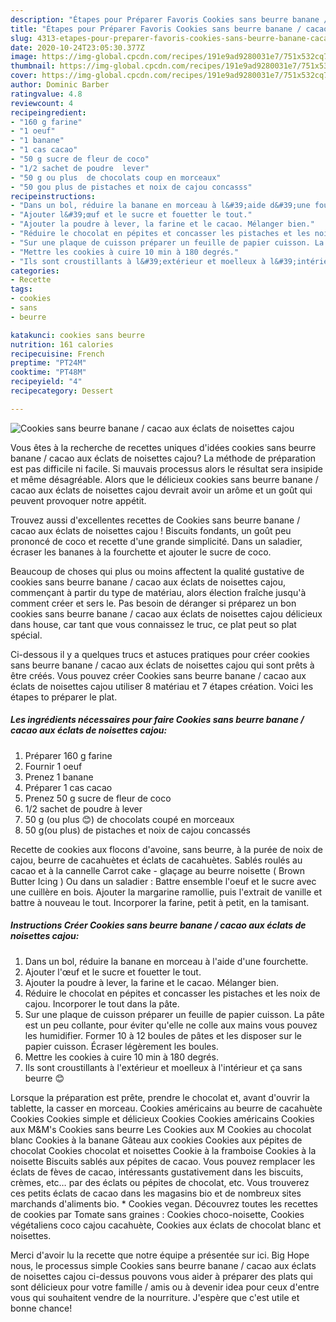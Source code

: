 ```yaml
---
description: "Étapes pour Préparer Favoris Cookies sans beurre banane / cacao aux éclats de noisettes cajou"
title: "Étapes pour Préparer Favoris Cookies sans beurre banane / cacao aux éclats de noisettes cajou"
slug: 4313-etapes-pour-preparer-favoris-cookies-sans-beurre-banane-cacao-aux-eclats-de-noisettes-cajou
date: 2020-10-24T23:05:30.377Z
image: https://img-global.cpcdn.com/recipes/191e9ad9280031e7/751x532cq70/cookies-sans-beurre-banane-cacao-aux-eclats-de-noisettes-cajou-photo-principale-de-la-recette.jpg
thumbnail: https://img-global.cpcdn.com/recipes/191e9ad9280031e7/751x532cq70/cookies-sans-beurre-banane-cacao-aux-eclats-de-noisettes-cajou-photo-principale-de-la-recette.jpg
cover: https://img-global.cpcdn.com/recipes/191e9ad9280031e7/751x532cq70/cookies-sans-beurre-banane-cacao-aux-eclats-de-noisettes-cajou-photo-principale-de-la-recette.jpg
author: Dominic Barber
ratingvalue: 4.8
reviewcount: 4
recipeingredient:
- "160 g farine"
- "1 oeuf"
- "1 banane"
- "1 cas cacao"
- "50 g sucre de fleur de coco"
- "1/2 sachet de poudre  lever"
- "50 g ou plus  de chocolats coup en morceaux"
- "50 gou plus de pistaches et noix de cajou concasss"
recipeinstructions:
- "Dans un bol, réduire la banane en morceau à l&#39;aide d&#39;une fourchette."
- "Ajouter l&#39;œuf et le sucre et fouetter le tout."
- "Ajouter la poudre à lever, la farine et le cacao. Mélanger bien."
- "Réduire le chocolat en pépites et concasser les pistaches et les noix de cajou. Incorporer le tout dans la pâte."
- "Sur une plaque de cuisson préparer un feuille de papier cuisson. La pâte est un peu collante, pour éviter qu&#39;elle ne colle aux mains vous pouvez les humidifier. Former 10 à 12 boules de pâtes et les disposer sur le papier cuisson. Écraser légèrement les boules."
- "Mettre les cookies à cuire 10 min à 180 degrés."
- "Ils sont croustillants à l&#39;extérieur et moelleux à l&#39;intérieur et ça sans beurre 😊"
categories:
- Recette
tags:
- cookies
- sans
- beurre

katakunci: cookies sans beurre 
nutrition: 161 calories
recipecuisine: French
preptime: "PT24M"
cooktime: "PT48M"
recipeyield: "4"
recipecategory: Dessert

---
```



![Cookies sans beurre banane / cacao aux éclats de noisettes cajou](https://img-global.cpcdn.com/recipes/191e9ad9280031e7/751x532cq70/cookies-sans-beurre-banane-cacao-aux-eclats-de-noisettes-cajou-photo-principale-de-la-recette.jpg)

Vous êtes à la recherche de recettes uniques d'idées cookies sans beurre banane / cacao aux éclats de noisettes cajou? La méthode de préparation est pas difficile ni facile. Si mauvais processus alors le résultat sera insipide et même désagréable. Alors que le délicieux cookies sans beurre banane / cacao aux éclats de noisettes cajou devrait avoir un arôme et un goût qui peuvent provoquer notre appétit.

Trouvez aussi d&#39;excellentes recettes de Cookies sans beurre banane / cacao aux éclats de noisettes cajou ! Biscuits fondants, un goût peu prononcé de coco et recette d&#39;une grande simplicité. Dans un saladier, écraser les bananes à la fourchette et ajouter le sucre de coco.

Beaucoup de choses qui plus ou moins affectent la qualité gustative de cookies sans beurre banane / cacao aux éclats de noisettes cajou, commençant à partir du type de matériau, alors élection fraîche jusqu'à comment créer et sers le. Pas besoin de déranger si préparez un bon cookies sans beurre banane / cacao aux éclats de noisettes cajou délicieux dans house, car tant que vous connaissez le truc, ce plat peut so plat spécial.


Ci-dessous il y a quelques trucs et astuces pratiques pour créer cookies sans beurre banane / cacao aux éclats de noisettes cajou qui sont prêts à être créés. Vous pouvez créer Cookies sans beurre banane / cacao aux éclats de noisettes cajou utiliser 8 matériau et 7 étapes création. Voici les étapes to préparer le plat.

<!--inarticleads1-->

##### Les ingrédients nécessaires pour faire Cookies sans beurre banane / cacao aux éclats de noisettes cajou:

1. Préparer 160 g farine
1. Fournir 1 oeuf
1. Prenez 1 banane
1. Préparer 1 cas cacao
1. Prenez 50 g sucre de fleur de coco
1.  1/2 sachet de poudre à lever
1.  50 g (ou plus 😊) de chocolats coupé en morceaux
1.  50 g(ou plus) de pistaches et noix de cajou concassés


Recette de cookies aux flocons d&#39;avoine, sans beurre, à la purée de noix de cajou, beurre de cacahuètes et éclats de cacahuètes. Sablés roulés au cacao et à la cannelle Carrot cake - glaçage au beurre noisette ( Brown Butter Icing ) Ou dans un saladier : Battre ensemble l&#39;oeuf et le sucre avec une cuillère en bois. Ajouter la margarine ramollie, puis l&#39;extrait de vanille et battre à nouveau le tout. Incorporer la farine, petit à petit, en la tamisant. 

<!--inarticleads2-->

##### Instructions Créer Cookies sans beurre banane / cacao aux éclats de noisettes cajou:

1. Dans un bol, réduire la banane en morceau à l&#39;aide d&#39;une fourchette.
1. Ajouter l&#39;œuf et le sucre et fouetter le tout.
1. Ajouter la poudre à lever, la farine et le cacao. Mélanger bien.
1. Réduire le chocolat en pépites et concasser les pistaches et les noix de cajou. Incorporer le tout dans la pâte.
1. Sur une plaque de cuisson préparer un feuille de papier cuisson. La pâte est un peu collante, pour éviter qu&#39;elle ne colle aux mains vous pouvez les humidifier. Former 10 à 12 boules de pâtes et les disposer sur le papier cuisson. Écraser légèrement les boules.
1. Mettre les cookies à cuire 10 min à 180 degrés.
1. Ils sont croustillants à l&#39;extérieur et moelleux à l&#39;intérieur et ça sans beurre 😊


Lorsque la préparation est prête, prendre le chocolat et, avant d&#39;ouvrir la tablette, la casser en morceau. Cookies américains au beurre de cacahuète Cookies Cookies simple et délicieux Cookies Cookies américains Cookies aux M&amp;M&#39;s Cookies sans beurre Les Cookies aux M Cookies au chocolat blanc Cookies à la banane Gâteau aux cookies Cookies aux pépites de chocolat Cookies chocolat et noisettes Cookie à la framboise Cookies à la noisette Biscuits sablés aux pépites de cacao. Vous pouvez remplacer les éclats de fèves de cacao, intéressants gustativement dans les biscuits, crèmes, etc… par des éclats ou pépites de chocolat, etc. Vous trouverez ces petits éclats de cacao dans les magasins bio et de nombreux sites marchands d&#39;aliments bio. * Cookies vegan. Découvrez toutes les recettes de cookies par Tomate sans graines : Cookies choco-noisette, Cookies végétaliens coco cajou cacahuète, Cookies aux éclats de chocolat blanc et noisettes. 


Merci d'avoir lu la recette que notre équipe a présentée sur ici. Big Hope nous, le processus simple Cookies sans beurre banane / cacao aux éclats de noisettes cajou ci-dessus pouvons vous aider à préparer des plats qui sont délicieux pour votre famille / amis ou à devenir idea pour ceux d'entre vous qui souhaitent vendre de la nourriture. J'espère que c'est utile et bonne chance!
